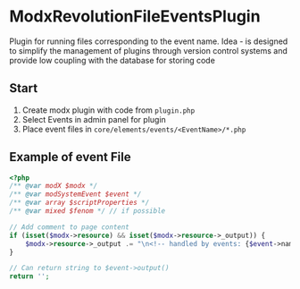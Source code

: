 # ModxRevolutionFileEventsPlugin
Plugin for running files corresponding to the event name. Idea - is designed to simplify the management of plugins through version control systems and provide low coupling with the database for storing code

## Start

1. Create modx plugin with code from `plugin.php`
2. Select Events in admin panel for plugin
3. Place event files in `core/elements/events/<EventName>/*.php`

## Example of event File

```php
<?php
/** @var modX $modx */
/** @var modSystemEvent $event */
/** @var array $scriptProperties */
/** @var mixed $fenom */ // if possible

// Add comment to page content
if (isset($modx->resource) && isset($modx->resource->_output)) {
    $modx->resource->_output .= "\n<!-- handled by events: {$event->name} -->";
}

// Can return string to $event->output()
return '';
```
